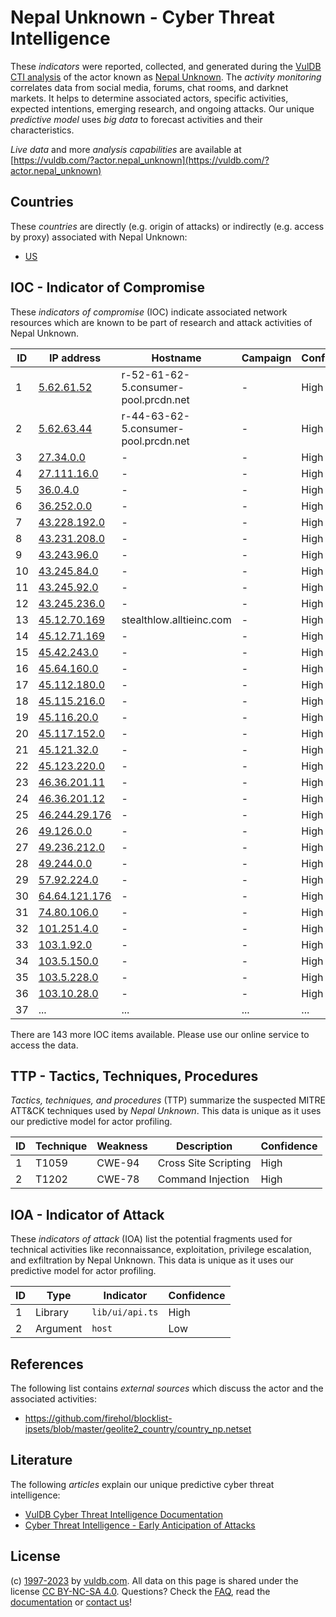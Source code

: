 # Nepal Unknown - Cyber Threat Intelligence

These _indicators_ were reported, collected, and generated during the [VulDB CTI analysis](https://vuldb.com/?kb.cti) of the actor known as [Nepal Unknown](https://vuldb.com/?actor.nepal_unknown). The _activity monitoring_ correlates data from social media, forums, chat rooms, and darknet markets. It helps to determine associated actors, specific activities, expected intentions, emerging research, and ongoing attacks. Our unique _predictive model_ uses _big data_ to forecast activities and their characteristics.

_Live data_ and more _analysis capabilities_ are available at [https://vuldb.com/?actor.nepal_unknown](https://vuldb.com/?actor.nepal_unknown)

## Countries

These _countries_ are directly (e.g. origin of attacks) or indirectly (e.g. access by proxy) associated with Nepal Unknown:

* [US](https://vuldb.com/?country.us)

## IOC - Indicator of Compromise

These _indicators of compromise_ (IOC) indicate associated network resources which are known to be part of research and attack activities of Nepal Unknown.

ID | IP address | Hostname | Campaign | Confidence
-- | ---------- | -------- | -------- | ----------
1 | [5.62.61.52](https://vuldb.com/?ip.5.62.61.52) | r-52-61-62-5.consumer-pool.prcdn.net | - | High
2 | [5.62.63.44](https://vuldb.com/?ip.5.62.63.44) | r-44-63-62-5.consumer-pool.prcdn.net | - | High
3 | [27.34.0.0](https://vuldb.com/?ip.27.34.0.0) | - | - | High
4 | [27.111.16.0](https://vuldb.com/?ip.27.111.16.0) | - | - | High
5 | [36.0.4.0](https://vuldb.com/?ip.36.0.4.0) | - | - | High
6 | [36.252.0.0](https://vuldb.com/?ip.36.252.0.0) | - | - | High
7 | [43.228.192.0](https://vuldb.com/?ip.43.228.192.0) | - | - | High
8 | [43.231.208.0](https://vuldb.com/?ip.43.231.208.0) | - | - | High
9 | [43.243.96.0](https://vuldb.com/?ip.43.243.96.0) | - | - | High
10 | [43.245.84.0](https://vuldb.com/?ip.43.245.84.0) | - | - | High
11 | [43.245.92.0](https://vuldb.com/?ip.43.245.92.0) | - | - | High
12 | [43.245.236.0](https://vuldb.com/?ip.43.245.236.0) | - | - | High
13 | [45.12.70.169](https://vuldb.com/?ip.45.12.70.169) | stealthlow.alltieinc.com | - | High
14 | [45.12.71.169](https://vuldb.com/?ip.45.12.71.169) | - | - | High
15 | [45.42.243.0](https://vuldb.com/?ip.45.42.243.0) | - | - | High
16 | [45.64.160.0](https://vuldb.com/?ip.45.64.160.0) | - | - | High
17 | [45.112.180.0](https://vuldb.com/?ip.45.112.180.0) | - | - | High
18 | [45.115.216.0](https://vuldb.com/?ip.45.115.216.0) | - | - | High
19 | [45.116.20.0](https://vuldb.com/?ip.45.116.20.0) | - | - | High
20 | [45.117.152.0](https://vuldb.com/?ip.45.117.152.0) | - | - | High
21 | [45.121.32.0](https://vuldb.com/?ip.45.121.32.0) | - | - | High
22 | [45.123.220.0](https://vuldb.com/?ip.45.123.220.0) | - | - | High
23 | [46.36.201.11](https://vuldb.com/?ip.46.36.201.11) | - | - | High
24 | [46.36.201.12](https://vuldb.com/?ip.46.36.201.12) | - | - | High
25 | [46.244.29.176](https://vuldb.com/?ip.46.244.29.176) | - | - | High
26 | [49.126.0.0](https://vuldb.com/?ip.49.126.0.0) | - | - | High
27 | [49.236.212.0](https://vuldb.com/?ip.49.236.212.0) | - | - | High
28 | [49.244.0.0](https://vuldb.com/?ip.49.244.0.0) | - | - | High
29 | [57.92.224.0](https://vuldb.com/?ip.57.92.224.0) | - | - | High
30 | [64.64.121.176](https://vuldb.com/?ip.64.64.121.176) | - | - | High
31 | [74.80.106.0](https://vuldb.com/?ip.74.80.106.0) | - | - | High
32 | [101.251.4.0](https://vuldb.com/?ip.101.251.4.0) | - | - | High
33 | [103.1.92.0](https://vuldb.com/?ip.103.1.92.0) | - | - | High
34 | [103.5.150.0](https://vuldb.com/?ip.103.5.150.0) | - | - | High
35 | [103.5.228.0](https://vuldb.com/?ip.103.5.228.0) | - | - | High
36 | [103.10.28.0](https://vuldb.com/?ip.103.10.28.0) | - | - | High
37 | ... | ... | ... | ...

There are 143 more IOC items available. Please use our online service to access the data.

## TTP - Tactics, Techniques, Procedures

_Tactics, techniques, and procedures_ (TTP) summarize the suspected MITRE ATT&CK techniques used by _Nepal Unknown_. This data is unique as it uses our predictive model for actor profiling.

ID | Technique | Weakness | Description | Confidence
-- | --------- | -------- | ----------- | ----------
1 | T1059 | CWE-94 | Cross Site Scripting | High
2 | T1202 | CWE-78 | Command Injection | High

## IOA - Indicator of Attack

These _indicators of attack_ (IOA) list the potential fragments used for technical activities like reconnaissance, exploitation, privilege escalation, and exfiltration by Nepal Unknown. This data is unique as it uses our predictive model for actor profiling.

ID | Type | Indicator | Confidence
-- | ---- | --------- | ----------
1 | Library | `lib/ui/api.ts` | High
2 | Argument | `host` | Low

## References

The following list contains _external sources_ which discuss the actor and the associated activities:

* https://github.com/firehol/blocklist-ipsets/blob/master/geolite2_country/country_np.netset

## Literature

The following _articles_ explain our unique predictive cyber threat intelligence:

* [VulDB Cyber Threat Intelligence Documentation](https://vuldb.com/?kb.cti)
* [Cyber Threat Intelligence - Early Anticipation of Attacks](https://www.scip.ch/en/?labs.20201022)

## License

(c) [1997-2023](https://vuldb.com/?kb.changelog) by [vuldb.com](https://vuldb.com/?kb.about). All data on this page is shared under the license [CC BY-NC-SA 4.0](https://creativecommons.org/licenses/by-nc-sa/4.0/). Questions? Check the [FAQ](https://vuldb.com/?kb.faq), read the [documentation](https://vuldb.com/?kb) or [contact us](https://vuldb.com/?contact)!
